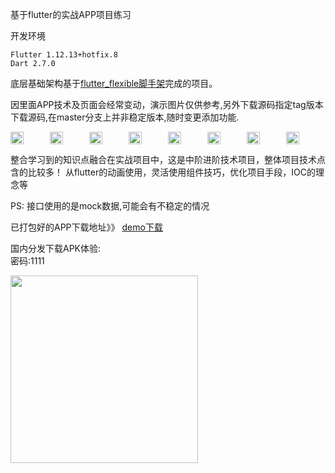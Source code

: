 基于flutter的实战APP项目练习

开发环境
```
Flutter 1.12.13+hotfix.8
Dart 2.7.0
```

底层基础架构基于[flutter_flexible脚手架](https://github.com/tec8297729/flutter_flexible "flutter_flexible脚手架")完成的项目。


因里面APP技术及页面会经常变动，演示图片仅供参考,另外下载源码指定tag版本下载源码,在master分支上并非稳定版本,随时变更添加功能.

<div style="display:flex; justify-content: space-evenly;">
<img src="https://github.com/tec8297729/shop_demo_flutter/blob/master/demo/demo1.png?raw=true" width="33%">
<img src="https://github.com/tec8297729/shop_demo_flutter/blob/master/demo/demo2.png?raw=true" width="33%">
<img src="https://github.com/tec8297729/shop_demo_flutter/blob/master/demo/demo3.png?raw=true" width="33%">
<img src="https://github.com/tec8297729/shop_demo_flutter/blob/master/demo/demo4.png?raw=true" width="33%">
<img src="https://github.com/tec8297729/shop_demo_flutter/blob/master/demo/demo5.png?raw=true" width="33%">
<img src="https://github.com/tec8297729/shop_demo_flutter/blob/master/demo/demo6.png?raw=true" width="33%">
<img src="https://github.com/tec8297729/shop_demo_flutter/blob/master/demo/demo7.png?raw=true" width="33%">
<img src="https://github.com/tec8297729/shop_demo_flutter/blob/master/demo/demo8.png?raw=true" width="33%">

</div>

整合学习到的知识点融合在实战项目中，这是中阶进阶技术项目，整体项目技术点含的比较多！
从flutter的动画使用，灵活使用组件技巧，优化项目手段，IOC的理念等

PS: 接口使用的是mock数据,可能会有不稳定的情况


已打包好的APP下载地址》》
[demo下载](https://github.com/tec8297729/shop_demo_flutter/releases)


国内分发下载APK体验: <br>
密码:1111 <br>
<div style="display:flex;">
<img src="https://github.com/tec8297729/shop_demo_flutter/blob/master/asset/QRCode_258.png?raw=true" width="300px" height="300px">
</div>